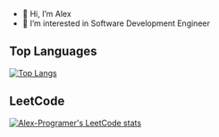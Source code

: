 - 👋 Hi, I’m Alex
- 👀 I’m interested in Software Development Engineer

## Top Languages
[![Top Langs](https://github-readme-stats.vercel.app/api/top-langs/?username=Alex-Programer)](https://github.com/Alex-Programer)

## LeetCode
[![Alex-Programer's LeetCode stats](https://leetcode-stats-six.vercel.app/?username=Alex-Programer)](https://leetcode.com/Alex-Programer)
